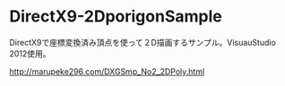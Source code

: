 DirectX9-2DporigonSample
========================

DirectX9で座標変換済み頂点を使って２D描画するサンプル。VisuauStudio 2012使用。

http://marupeke296.com/DXGSmp_No2_2DPoly.html
